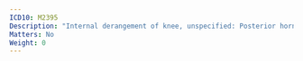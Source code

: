 ```yaml
---
ICD10: M2395
Description: "Internal derangement of knee, unspecified: Posterior horn of lateral meniscus"
Matters: No
Weight: 0
---
```



